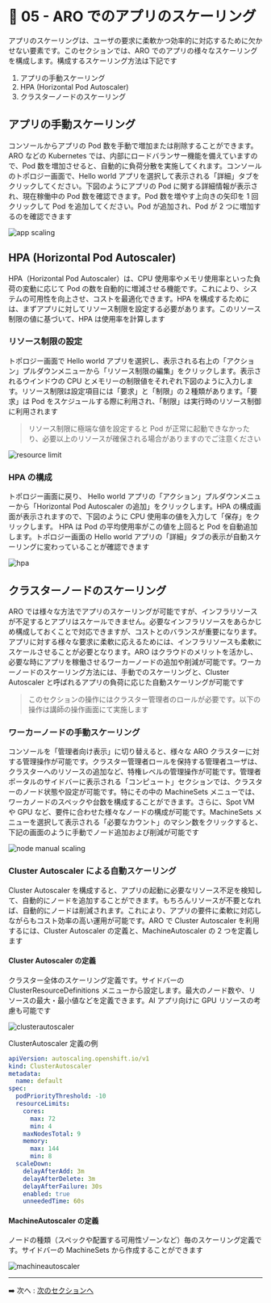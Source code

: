 # :rocket: 05 - ARO でのアプリのスケーリング

アプリのスケーリングは、ユーザの要求に柔軟かつ効率的に対応するために欠かせない要素です。このセクションでは、ARO でのアプリの様々なスケーリングを構成します。構成するスケーリング方法は下記です

1. アプリの手動スケーリング
2. HPA (Horizontal Pod Autoscaler)
3. クラスターノードのスケーリング

## アプリの手動スケーリング

コンソールからアプリの Pod 数を手動で増加または削除することができます。ARO などの Kubernetes では、内部にロードバランサー機能を備えていますので、Pod 数を増加させると、自動的に負荷分散を実施してくれます。コンソールのトポロジー画面で、Hello world アプリを選択して表示される「詳細」タブをクリックしてください。下図のようにアプリの Pod に関する詳細情報が表示され、現在稼働中の Pod 数を確認できます。Pod 数を増やす上向きの矢印を 1 回クリックして Pod を追加してください。Pod が追加され、Pod が 2 つに増加するのを確認できます

![app scaling](images/spring_app_manual_scaling.png)

## HPA (Horizontal Pod Autoscaler)

HPA（Horizontal Pod Autoscaler）は、CPU 使用率やメモリ使用率といった負荷の変動に応じて Pod の数を自動的に増減させる機能です。​これにより、システムの可用性を向上させ、コストを最適化できます。HPA を構成するためには、まずアプリに対してリソース制限を設定する必要があります。このリソース制限の値に基づいて、HPA は使用率を計算します

### リソース制限の設定

トポロジー画面で Hello world アプリを選択し、表示される右上の「アクション」プルダウンメニューから「リソース制限の編集」をクリックします。表示されるウインドウの CPU とメモリーの制限値をそれぞれ下図のように入力します。リソース制限は設定項目には「要求」と「制限」の２種類があります。「要求」は Pod をスケジュールする際に利用され、「制限」は実行時のリソース制御に利用されます
> リソース制限に極端な値を設定すると Pod が正常に起動できなかったり、必要以上のリソースが確保される場合がありますのでご注意ください

![resource limit](images/resource_limit.png)

### HPA の構成

トポロジー画面に戻り、 Hello world アプリの「アクション」プルダウンメニューから「Horizontal Pod Autoscaler の追加」をクリックします。HPA の構成画面が表示されますので、下図のように CPU 使用率の値を入力して「保存」をクリックします。 HPA は Pod の平均使用率がこの値を上回ると Pod を自動追加します。トポロジー画面の Hello world アプリの「詳細」タブの表示が自動スケーリングに変わっていることが確認できます

![hpa](images/hpa.png)

## クラスターノードのスケーリング

ARO では様々な方法でアプリのスケーリングが可能ですが、インフラリソースが不足するとアプリはスケールできません。必要なインフラリソースをあらかじめ構成しておくことで対応できますが、コストとのバランスが重要になります。アプリに対する様々な要求に柔軟に応えるためには、インフラリソースも柔軟にスケールさせることが必要となります。ARO はクラウドのメリットを活かし、必要な時にアプリを稼働させるワーカーノードの追加や削減が可能です。ワーカーノードのスケーリング方法には、手動でのスケーリングと、Cluster Autoscaler と呼ばれるアプリの負荷に応じた自動スケーリングが可能です
> このセクションの操作にはクラスター管理者のロールが必要です。以下の操作は講師の操作画面にて実施します

### ワーカーノードの手動スケーリング

コンソールを「管理者向け表示」に切り替えると、様々な ARO クラスターに対する管理操作が可能です。クラスター管理者ロールを保持する管理者ユーザは、クラスターへのリソースの追加など、特権レベルの管理操作が可能です。管理者ポータルのサイドバーに表示される「コンピュート」セクションでは、クラスターのノード状態や設定が可能です。特にその中の MachineSets メニューでは、ワーカノードのスペックや台数を構成することができます。さらに、Spot VM や GPU など、要件に合わせた様々なノードの構成が可能です。MachineSets メニューを選択して表示される「必要なカウント」のマシン数をクリックすると、下記の画面のように手動でノード追加および削減が可能です

![node manual scaling](images/node_manual_scaling.png)

### Cluster Autoscaler による自動スケーリング

Cluster Autoscaler を構成すると、アプリの起動に必要なリソース不足を検知して、自動的にノードを追加することができます。もちろんリソースが不要となれば、自動的にノードは削減されます。これにより、アプリの要件に柔軟に対応しながらもコスト効率の高い運用が可能です。ARO で Cluster Autoscaler を利用するには、Cluster Autoscaler の定義と、MachineAutoscaler の 2 つを定義します

#### Cluster Autoscaler の定義

クラスター全体のスケーリング定義です。サイドバーの ClusterResourceDefinitions メニューから設定します。最大のノード数や、リソースの最大・最小値などを定義できます。AI アプリ向けに GPU リソースの考慮も可能です

![clusterautoscaler](images/clusterautoscaler.png)


ClusterAutoscaler 定義の例

``` yaml
apiVersion: autoscaling.openshift.io/v1
kind: ClusterAutoscaler
metadata:
  name: default
spec:
  podPriorityThreshold: -10
  resourceLimits:
    cores:
      max: 72
      min: 4
    maxNodesTotal: 9
    memory:
      max: 144
      min: 8
  scaleDown:
    delayAfterAdd: 3m
    delayAfterDelete: 3m
    delayAfterFailure: 30s
    enabled: true
    unneededTime: 60s
```

#### MachineAutoscaler の定義

ノードの種類（スペックや配置する可用性ゾーンなど）毎のスケーリング定義です。サイドバーの MachineSets から作成することができます

![machineautoscaler](images/machineautoscaler.png)

---

➡️
次へ : [次のセクションへ](../06-attach-storage-to-app/README.md)
